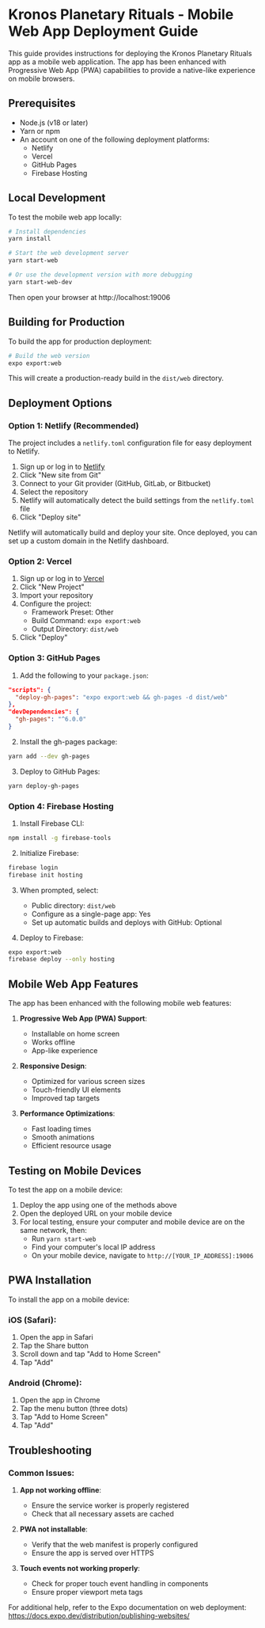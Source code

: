 # Kronos Planetary Rituals - Mobile Web App Deployment Guide

This guide provides instructions for deploying the Kronos Planetary Rituals app as a mobile web application. The app has been enhanced with Progressive Web App (PWA) capabilities to provide a native-like experience on mobile browsers.

## Prerequisites

- Node.js (v18 or later)
- Yarn or npm
- An account on one of the following deployment platforms:
  - Netlify
  - Vercel
  - GitHub Pages
  - Firebase Hosting

## Local Development

To test the mobile web app locally:

```bash
# Install dependencies
yarn install

# Start the web development server
yarn start-web

# Or use the development version with more debugging
yarn start-web-dev
```

Then open your browser at http://localhost:19006

## Building for Production

To build the app for production deployment:

```bash
# Build the web version
expo export:web
```

This will create a production-ready build in the `dist/web` directory.

## Deployment Options

### Option 1: Netlify (Recommended)

The project includes a `netlify.toml` configuration file for easy deployment to Netlify.

1. Sign up or log in to [Netlify](https://www.netlify.com/)
2. Click "New site from Git"
3. Connect to your Git provider (GitHub, GitLab, or Bitbucket)
4. Select the repository
5. Netlify will automatically detect the build settings from the `netlify.toml` file
6. Click "Deploy site"

Netlify will automatically build and deploy your site. Once deployed, you can set up a custom domain in the Netlify dashboard.

### Option 2: Vercel

1. Sign up or log in to [Vercel](https://vercel.com/)
2. Click "New Project"
3. Import your repository
4. Configure the project:
   - Framework Preset: Other
   - Build Command: `expo export:web`
   - Output Directory: `dist/web`
5. Click "Deploy"

### Option 3: GitHub Pages

1. Add the following to your `package.json`:

```json
"scripts": {
  "deploy-gh-pages": "expo export:web && gh-pages -d dist/web"
},
"devDependencies": {
  "gh-pages": "^6.0.0"
}
```

2. Install the gh-pages package:

```bash
yarn add --dev gh-pages
```

3. Deploy to GitHub Pages:

```bash
yarn deploy-gh-pages
```

### Option 4: Firebase Hosting

1. Install Firebase CLI:

```bash
npm install -g firebase-tools
```

2. Initialize Firebase:

```bash
firebase login
firebase init hosting
```

3. When prompted, select:
   - Public directory: `dist/web`
   - Configure as a single-page app: Yes
   - Set up automatic builds and deploys with GitHub: Optional

4. Deploy to Firebase:

```bash
expo export:web
firebase deploy --only hosting
```

## Mobile Web App Features

The app has been enhanced with the following mobile web features:

1. **Progressive Web App (PWA) Support**:
   - Installable on home screen
   - Works offline
   - App-like experience

2. **Responsive Design**:
   - Optimized for various screen sizes
   - Touch-friendly UI elements
   - Improved tap targets

3. **Performance Optimizations**:
   - Fast loading times
   - Smooth animations
   - Efficient resource usage

## Testing on Mobile Devices

To test the app on a mobile device:

1. Deploy the app using one of the methods above
2. Open the deployed URL on your mobile device
3. For local testing, ensure your computer and mobile device are on the same network, then:
   - Run `yarn start-web`
   - Find your computer's local IP address
   - On your mobile device, navigate to `http://[YOUR_IP_ADDRESS]:19006`

## PWA Installation

To install the app on a mobile device:

### iOS (Safari):
1. Open the app in Safari
2. Tap the Share button
3. Scroll down and tap "Add to Home Screen"
4. Tap "Add"

### Android (Chrome):
1. Open the app in Chrome
2. Tap the menu button (three dots)
3. Tap "Add to Home Screen"
4. Tap "Add"

## Troubleshooting

### Common Issues:

1. **App not working offline**:
   - Ensure the service worker is properly registered
   - Check that all necessary assets are cached

2. **PWA not installable**:
   - Verify that the web manifest is properly configured
   - Ensure the app is served over HTTPS

3. **Touch events not working properly**:
   - Check for proper touch event handling in components
   - Ensure proper viewport meta tags

For additional help, refer to the Expo documentation on web deployment: https://docs.expo.dev/distribution/publishing-websites/
